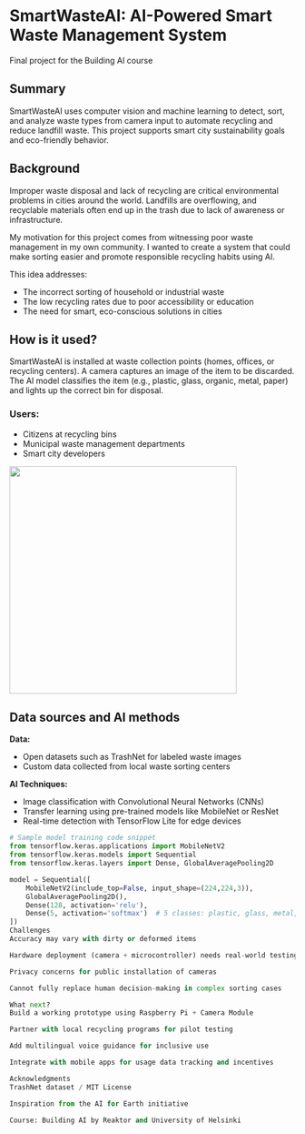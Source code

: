 # SmartWasteAI: AI-Powered Smart Waste Management System

Final project for the Building AI course

## Summary

SmartWasteAI uses computer vision and machine learning to detect, sort, and analyze waste types from camera input to automate recycling and reduce landfill waste. This project supports smart city sustainability goals and eco-friendly behavior.

## Background

Improper waste disposal and lack of recycling are critical environmental problems in cities around the world. Landfills are overflowing, and recyclable materials often end up in the trash due to lack of awareness or infrastructure.

My motivation for this project comes from witnessing poor waste management in my own community. I wanted to create a system that could make sorting easier and promote responsible recycling habits using AI.

This idea addresses:

* The incorrect sorting of household or industrial waste  
* The low recycling rates due to poor accessibility or education  
* The need for smart, eco-conscious solutions in cities

## How is it used?

SmartWasteAI is installed at waste collection points (homes, offices, or recycling centers). A camera captures an image of the item to be discarded. The AI model classifies the item (e.g., plastic, glass, organic, metal, paper) and lights up the correct bin for disposal.

### Users:
* Citizens at recycling bins  
* Municipal waste management departments  
* Smart city developers

<img src="https://upload.wikimedia.org/wikipedia/commons/5/57/Waste_separation_bins.jpg" width="400">

## Data sources and AI methods

**Data:**
- Open datasets such as TrashNet for labeled waste images  
- Custom data collected from local waste sorting centers  

**AI Techniques:**
- Image classification with Convolutional Neural Networks (CNNs)  
- Transfer learning using pre-trained models like MobileNet or ResNet  
- Real-time detection with TensorFlow Lite for edge devices  

```python
# Sample model training code snippet
from tensorflow.keras.applications import MobileNetV2
from tensorflow.keras.models import Sequential
from tensorflow.keras.layers import Dense, GlobalAveragePooling2D

model = Sequential([
    MobileNetV2(include_top=False, input_shape=(224,224,3)),
    GlobalAveragePooling2D(),
    Dense(128, activation='relu'),
    Dense(5, activation='softmax')  # 5 classes: plastic, glass, metal, paper, organic
])
Challenges
Accuracy may vary with dirty or deformed items

Hardware deployment (camera + microcontroller) needs real-world testing

Privacy concerns for public installation of cameras

Cannot fully replace human decision-making in complex sorting cases

What next?
Build a working prototype using Raspberry Pi + Camera Module

Partner with local recycling programs for pilot testing

Add multilingual voice guidance for inclusive use

Integrate with mobile apps for usage data tracking and incentives

Acknowledgments
TrashNet dataset / MIT License

Inspiration from the AI for Earth initiative

Course: Building AI by Reaktor and University of Helsinki
